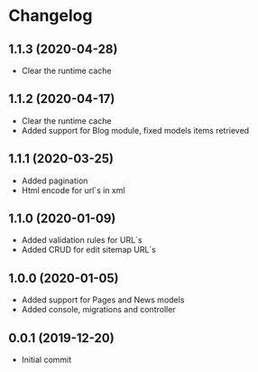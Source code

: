 Changelog
=========

## 1.1.3 (2020-04-28)
 * Clear the runtime cache
 
## 1.1.2 (2020-04-17)
 * Clear the runtime cache
 * Added support for Blog module, fixed models items retrieved

## 1.1.1 (2020-03-25)
 * Added pagination
 * Html encode for url`s in xml
 
## 1.1.0 (2020-01-09)
 * Added validation rules for URL`s
 * Added CRUD for edit sitemap URL`s
 
## 1.0.0 (2020-01-05)
 * Added support for Pages and News models
 * Added console, migrations and controller
 
## 0.0.1 (2019-12-20)
 * Initial commit